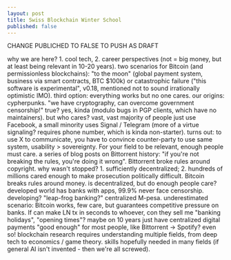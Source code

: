 ```yaml
---
layout: post
title: Swiss Blockchain Winter School
published: false
---
```


CHANGE PUBLICHED TO FALSE TO PUSH AS DRAFT

why we are here? 1. cool tech, 2. career perspectives (not = big money, but at least being relevant in 10-20 years). 
two scenarios for Bitcoin (and permissionless blockchains): "to the moon" (global payment system, business via smart contracts, BTC $100k) or catastrophic failure ("this software is experimental", v0.18, mentioned not to sound irrationally optimistic IMO). third option: everything works but no one cares.
our origins: cypherpunks. "we have cryptography, can overcome government censorship!" true? yes, kinda (modulo bugs in PGP clients, which have no maintainers). but who cares? vast, vast majority of people just use Facebook, a small minority uses Signal / Telegram (more of a virtue signaling? requires phone number, which is kinda non-starter). turns out: to use X to communicate, you have to convince counter-party to use same system, usability > sovereignty. For your field to be relevant, enough people must care.
a series of blog posts on Bittorrent history: "if you're not breaking the rules, you're doing it wrong". Bittorrent broke rules around copyright. why wasn't stopped? 1. sufficiently decentralized; 2. hundreds of millions cared enough to make prosecution politically difficult. Bitcoin breaks rules around money. is decentralized, but do enough people care? developed world has banks with apps, 99.9% never face censorship. developing? "leap-frog banking?" centralized M-pesa.
underestimated scenario: Bitcoin works, few care, but guarantees competitive pressure on banks. If can make LN tx in seconds to whoever, con they sell me "banking holidays", "opening times"? maybe on 10 years just have centralized digital payments "good enough" for most people, like Bittorrent -> Spotify?
even so! blockchain research requires understanding multiple fields, from deep tech to economics / game theory. skills hopefully needed in many fields (if general AI isn't invented - then we're all screwed).